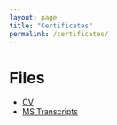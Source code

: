 ```yaml
---
layout: page
title: "Certificates"
permalink: /certificates/
---
```


# Files

- [CV](../files/Gulzar_Ali_Resume.pdf)
- [MS Transcripts](../files/MS_Transcript.pdf)
